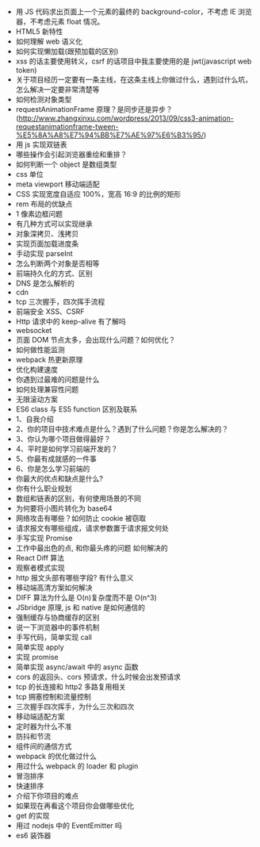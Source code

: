 - 用 JS 代码求出页面上一个元素的最终的 background-color，不考虑 IE 浏览器，不考虑元素 float 情况。
- HTML5 新特性
- 如何理解 web 语义化
- 如何实现懒加载(跟预加载的区别)
- xss 的话主要使用转义，csrf 的话项目中我主要使用的是 jwt(javascript web token)
- 关于项目经历一定要有一条主线，在这条主线上你做过什么，遇到过什么坑，怎么解决一定要非常清楚等
- 如何检测对象类型
- requestAnimationFrame 原理？是同步还是异步？(http://www.zhangxinxu.com/wordpress/2013/09/css3-animation-requestanimationframe-tween-%E5%8A%A8%E7%94%BB%E7%AE%97%E6%B3%95/)
- 用 js 实现双链表
- 哪些操作会引起浏览器重绘和重排？
- 如何判断一个 object 是数组类型
- css 单位
- meta viewport 移动端适配
- CSS 实现宽度自适应 100%，宽高 16:9 的比例的矩形
- rem 布局的优缺点
- 1 像素边框问题
- 有几种方式可以实现继承
- 对象深拷贝、浅拷贝
- 实现页面加载进度条
- 手动实现 parseInt
- 怎么判断两个对象是否相等
- 前端持久化的方式、区别
- DNS 是怎么解析的
- cdn
- tcp 三次握手，四次挥手流程
- 前端安全 XSS、CSRF
- Http 请求中的 keep-alive 有了解吗
- websocket
- 页面 DOM 节点太多，会出现什么问题？如何优化？
- 如何做性能监测
- webpack 热更新原理
- 优化构建速度
- 你遇到过最难的问题是什么
- 如何处理兼容性问题
- 无限滚动方案
- ES6 class 与 ES5 function 区别及联系
- 1、自我介绍
- 2、你的项目中技术难点是什么？遇到了什么问题？你是怎么解决的？
- 3、你认为哪个项目做得最好？
- 4、平时是如何学习前端开发的？
- 5、你最有成就感的一件事
- 6、你是怎么学习前端的
- 你最大的优点和缺点是什么?
- 你有什么职业规划
- 数组和链表的区别，有何使用场景的不同
- 为何要将小图片转化为 base64
- 网络攻击有哪些？如何防止 cookie 被窃取
- 请求报文有哪些组成，请求参数置于请求报文何处
- 手写实现 Promise
- 工作中最出色的点, 和你最头疼的问题 如何解决的
- React Diff 算法
- 观察者模式实现
- http 报文头部有哪些字段? 有什么意义
- 移动端高清方案如何解决
- DIFF 算法为什么是 O(n)复杂度而不是 O(n^3)
- JSbridge 原理, js 和 native 是如何通信的
- 强制缓存与协商缓存的区别
- 说一下浏览器中的事件机制
- 手写代码，简单实现 call
- 简单实现 apply
- 实现 promise
- 简单实现 async/await 中的 async 函数
- cors 的返回头、cors 预请求，什么时候会出发预请求
- tcp 的长连接和 http2 多路复用相关
- tcp 拥塞控制和流量控制
- 三次握手四次挥手，为什么三次和四次
- 移动端适配方案
- 定时器为什么不准
- 防抖和节流
- 组件间的通信方式
- webpack 的优化做过什么
- 用过什么 webpack 的 loader 和 plugin
- 冒泡排序
- 快速排序
- 介绍下你项目的难点
- 如果现在再看这个项目你会做哪些优化
- get 的实现
- 用过 nodejs 中的 EventEmitter 吗
- es6 装饰器
